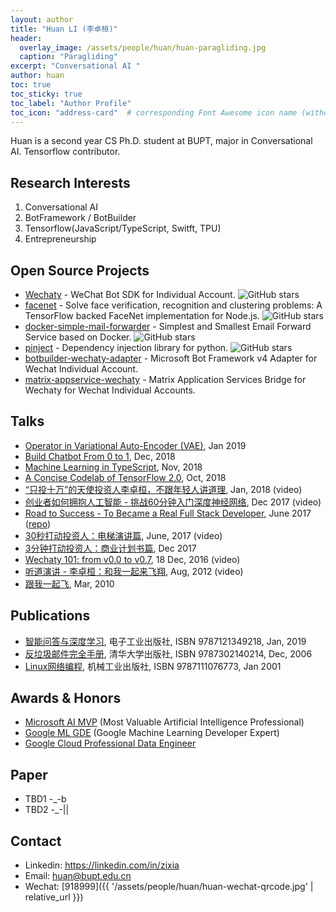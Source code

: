 ```yaml
---
layout: author
title: "Huan LI (李卓桓)"
header:
  overlay_image: /assets/people/huan/huan-paragliding.jpg
  caption: "Paragliding"
excerpt: "Conversational AI "
author: huan
toc: true
toc_sticky: true
toc_label: "Author Profile"
toc_icon: "address-card"  # corresponding Font Awesome icon name (without fa prefix)
---
```


Huan is a second year CS Ph.D. student at BUPT, major in Conversational AI. Tensorflow contributor.

## Research Interests

1. Conversational AI
1. BotFramework / BotBuilder
1. Tensorflow(JavaScript/TypeScript, Switft, TPU)
1. Entrepreneurship

## Open Source Projects

- [Wechaty](https://github.com/chatie/wechaty) - WeChat Bot SDK for Individual Account. ![GitHub stars](https://img.shields.io/github/stars/chatie/wechaty.svg?style=social)
- [facenet](https://github.com/huan/node-facenet) - Solve face verification, recognition and clustering problems: A TensorFlow backed FaceNet implementation for Node.js. ![GitHub stars](https://img.shields.io/github/stars/huan/node-facenet.svg?style=social)
- [docker-simple-mail-forwarder](https://github.com/huan/docker-simple-mail-forwarder) - Simplest and Smallest Email Forward Service based on Docker. ![GitHub stars](https://img.shields.io/github/stars/huan/docker-simple-mail-forwarder.svg?style=social)
- [pinject](https://github.com/google/pinject) -  Dependency injection library for python. ![GitHub stars](https://img.shields.io/github/stars/google/pinject.svg?style=social)
- [botbuilder-wechaty-adapter](https://github.com/huan/botbuilder-wechaty-adapter) - Microsoft Bot Framework v4 Adapter for Wechat Individual Account.
- [matrix-appservice-wechaty](https://github.com/huan/matrix-appservice-wechaty) - Matrix Application Services Bridge for Wechaty for Wechat Individual Accounts.

## Talks

- [Operator in Variational Auto-Encoder (VAE)](https://docs.google.com/presentation/d/17w7gtD26MU2Ay38WXMDY9Ok37S6Mwd4JJ0EMpoq9M0I/edit?usp=sharing), Jan 2019
- [Build Chatbot From 0 to 1](https://docs.google.com/presentation/d/1NUHIyrYyhYuUrfNm2E7D7GtMjfX2Y6EoiNwXhE33iPU/edit?usp=sharing), Dec, 2018
- [Machine Learning in TypeScript](https://docs.google.com/presentation/d/10u2hKAz4VjryCYr-oHxcxX4HzFeKOir7lq79ASV6TIA/edit?usp=sharing), Nov, 2018
- [A Concise Codelab of TensorFlow 2.0](https://docs.google.com/presentation/d/1fOcbvo8fcfMj-YGt2YSDqSlv-vH4NJ_EZOb9ZLd-0iI/edit?usp=sharing), Oct, 2018
- [“只投十万”的天使投资人李卓桓，不跟年轻人讲道理](https://mp.weixin.qq.com/s?__biz=MjM5MDQxOTIyMw==&mid=502834304&idx=1&sn=33ca3a355e446fb63b72df5d1b6b2127), Jan, 2018 (video)
- [创业者如何拥抱人工智能 - 挑战60分钟入门深度神经网络](https://blog.zixia.net/2017/12/15/entrepreneur-meet-ai-get-started-with-neural-networks-in-60-minutes.html), Dec 2017 (video)
- [Road to Success - To Became a Real Full Stack Developer](https://docs.google.com/presentation/d/15ZrF5rrqN9ax4LOIEYLHQLitqDBpSIC52Sz5c195K9k/edit?usp=sharing), June 2017 ([repo](https://github.com/bupt/wora-app))
- [30秒打动投资人：电梯演讲篇](https://mp.weixin.qq.com/s?__biz=MjM5MDQxOTIyMw==&mid=502834289&idx=1&sn=f357a3ef14b31d6e2624492120338dbf), June, 2017 (video)
- [3分钟打动投资人：商业计划书篇](https://mp.weixin.qq.com/s?__biz=MjM5MDQxOTIyMw==&mid=502834290&idx=1&sn=6ce3f9a22e1b82f51804f8306a95b512), Dec 2017
- [Wechaty 101: from v0.0 to v0.7](https://blog.chatie.io/wechaty-101-presentation/), 18 Dec, 2016 (video)
- [听道演讲 - 李卓桓：和我一起来飞翔](https://mp.weixin.qq.com/s?__biz=MjM5MDQxOTIyMw==&mid=10000009&idx=1&sn=4d4adea2700d99f5fb9e90da7ddd812d), Aug, 2012 (video)
- [跟我一起飞](https://docs.google.com/presentation/d/1oV8me-DsH_TVgFhFeQQ3axvDID6R1n4Tya64NbClhaQ/edit?usp=sharing), Mar, 2010

## Publications

- [智能问答与深度学习](https://item.jd.com/12479014.html), 电子工业出版社, ISBN 9787121349218, Jan, 2019
- [反垃圾邮件完全手册](https://books.google.com/books?id=ng3JODtYRVMC), 清华大学出版社, ISBN 9787302140214, Dec, 2006
- [Linux网络编程](https://book.douban.com/subject/1021619/), 机械工业出版社, ISBN 9787111076773, Jan 2001

## Awards & Honors

- [Microsoft AI MVP](https://mvp.microsoft.com/en-us/PublicProfile/5003061) (Most Valuable Artificial Intelligence Professional)
- [Google ML GDE](https://developers.google.com/community/experts/directory/) (Google Machine Learning Developer Expert)
- [Google Cloud Professional Data Engineer](https://www.credential.net/x609tcmm)

## Paper

- TBD1 -_-b
- TBD2 -_-\|\|

## Contact

- Linkedin: <https://linkedin.com/in/zixia>
- Email: <huan@bupt.edu.cn>
- Wechat: [918999]({{ '/assets/people/huan/huan-wechat-qrcode.jpg' | relative_url }})
